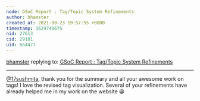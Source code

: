 ```yaml
---
node: GSoC Report : Tag/Topic System Refinements
author: bhamster
created_at: 2021-08-23 19:57:55 +0000
timestamp: 1629748675
nid: 27613
cid: 29181
uid: 664477
---
```




[bhamster](../profile/bhamster) replying to: [GSoC Report : Tag/Topic System Refinements](../notes/17sushmita/08-23-2021/gsoc-report-tag-topic-system-refinements)

----
[@17sushmita](/profile/17sushmita), thank you for the summary and all your awesome work on tags! I love the revised tag visualization. Several of your refinements have already helped me in my work on the website 😀  